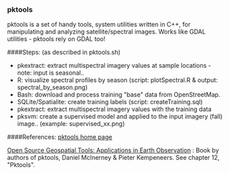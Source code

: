 ### pktools
pktools is a set of handy tools, system utilities written in C++, for manipulating and analyzing satellite/spectral images. Works like GDAL utilities - pktools rely on GDAL too!

####Steps: (as described in pktools.sh)
* pkextract:         extract multispectral imagery values at sample locations - note: input is seasonal..
* R:                 visualize spectral profiles by season (script: plotSpectral.R & output: spectral_by_season.png)
* Bash:              download and process training "base" data from OpenStreetMap.
* SQLite/Spatialite: create training labels (script: createTraining.sql)
* pkextract:         extract multispectral imagery values with the training data
* pksvm:             create a supervised model and applied to the input imagery (fall) image.. (example: supervised_xx.png)

####References:
[pktools home page](http://pktools.nongnu.org/html/index.html)

[Open Source Geospatial Tools: Applications in Earth Observation](http://www.springer.com/us/book/9783319018232) : Book by authors of pktools, Daniel Mclnerney & Pieter Kempeneers. See chapter 12, "Pktools".
